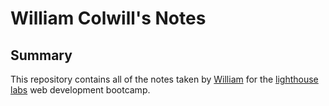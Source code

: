 # William Colwill's Notes
## Summary
This repository contains all of the notes taken by [William](https://github.com/williamira/lighthouse-web-notes) for the [lighthouse labs](https://www.lighthouselabs.ca/) web development bootcamp. 